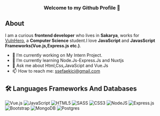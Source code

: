 <h3 align="center"> Welcome to my Github Profile 👋 </h3>

## About

I am a curious <b>frontend developer</b> who lives in <b>Sakarya</b>, works for <a href="https://www.vulnhero.com/" target="_blank">VulnHero</a>, a <b>Computer Science</b> student.I love <b>JavaScript</b> and <b>JavasScript Frameworks(Vue.js,Express.js etc.)</b>.

- 🔭 I’m currently working on My Intern Project.
- 🌱 I’m currently learning Node.Js-Express.Js and Nuxtjs
- 💬 Ask me about Html,Css,JavaScipt and Vue.Js
- 📫 How to reach me: ssefaekici@gmail.com

## 🛠️ Languages Frameworks And Databases 

![Vue.js](https://img.shields.io/badge/vuejs-%2335495e.svg?style=for-the-badge&logo=vuedotjs&logoColor=%234FC08D)
![JavaScript](https://img.shields.io/badge/javascript-%23323330.svg?style=for-the-badge&logo=javascript&logoColor=%23F7DF1E)
![HTML5](https://img.shields.io/badge/html5-%23E34F26.svg?style=for-the-badge&logo=html5&logoColor=white)
![SASS](https://img.shields.io/badge/SASS-hotpink.svg?style=for-the-badge&logo=SASS&logoColor=white)
![CSS3](https://img.shields.io/badge/css3-%231572B6.svg?style=for-the-badge&logo=css3&logoColor=white)
![NodeJS](https://img.shields.io/badge/node.js-%2343853D.svg?style=for-the-badge&logo=node.js&logoColor=white)
![Express.js](https://img.shields.io/badge/express.js-%23404d59.svg?style=for-the-badge&logo=express&logoColor=%2361DAFB)
![Bootstrap](https://img.shields.io/badge/bootstrap-%23563D7C.svg?style=for-the-badge&logo=bootstrap&logoColor=white)
![MongoDB](https://img.shields.io/badge/MongoDB-%234ea94b.svg?style=for-the-badge&logo=mongodb&logoColor=white)
![Postgres](https://img.shields.io/badge/postgres-%23316192.svg?style=for-the-badge&logo=postgresql&logoColor=white)




